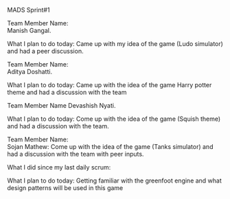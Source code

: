 MADS Sprint#1

Team Member Name:  
Manish Gangal.  

What I plan to do today:  Came up with my idea of the game (Ludo simulator) and had a peer discussion.  

Team Member Name:  
Aditya Doshatti. 


What I plan to do today: Came up with the idea of the game Harry potter theme and had a discussion with the team 

Team Member Name
Devashish Nyati. 

What I plan to do today:  Come up with the idea of the game 
(Squish theme) and had a discussion with the team.  


Team Member Name:  
Sojan Mathew: Come up with the idea of the game (Tanks simulator)  and had a discussion with the team with peer inputs.  

What I did since my last daily scrum:

What I plan to do today:  Getting familiar with the greenfoot engine and what design patterns will be used in this game



